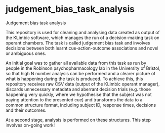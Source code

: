# judgement_bias_task_analysis
Judgement bias task analysis

This repository is used for cleaning and analysing data created as output of the KLimbic software, which manages the run of a decision-making task on operant chambers. The task is called judgement bias task and involves decisions between both learnt cue-action-outcome associations and novel or ambiguous ones.

An initial goal was to gather all available data from this task as run by people in the Robinson psychopharmacology lab in the University of Bristol, so that high N number analysis can be performed and a clearer picture of what is happening during the task is produced. To achieve this, this repository receives raw CSV data (output of the KLimbic operant manager), discards unnecessary metadata and aberrant decision trials (e.g. those happening very quickly, where we hypothesise that the subject was not paying attention to the presented cue) and transforms the data to a common structure format, including subject ID, response times, decisions and their outcomes.

At a second stage, analysis is performed on these structures. This step involves on-going work!
